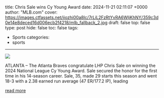 title: Chris Sale wins Cy Young Award
date: 2024-11-21 02:11:07 +0000
author: "MLB.com"
cover: https://images.ctfassets.net/iiozhi00a8lc/7rLiL2FzRtYvRA6WljKhNY/359c3d0e14e8deced16d006ecb2f4218/mlb_fallback_2.jpg
draft: false
top: false
type: post
hide: false
toc: false
tags:
  - Sports
categories:
  - sports
---

![](https://images.ctfassets.net/iiozhi00a8lc/7rLiL2FzRtYvRA6WljKhNY/359c3d0e14e8deced16d006ecb2f4218/mlb_fallback_2.jpg)

ATLANTA – The Atlanta Braves congratulate LHP Chris Sale on winning the 2024 National League Cy Young Award. Sale secured the honor for the first time in his 14-season career. Sale, 35, made 29 starts this season and went 18-3 with a 2.38 earned run average (47 ER/177.2 IP), leading

[read more](https://www.mlb.com/press-release/press-release-chris-sale-wins-cy-young-award)
